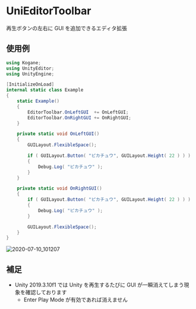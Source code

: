 # UniEditorToolbar

再生ボタンの左右に GUI を追加できるエディタ拡張

## 使用例

```cs
using Kogane;
using UnityEditor;
using UnityEngine;

[InitializeOnLoad]
internal static class Example
{
    static Example()
    {
        EditorToolbar.OnLeftGUI  += OnLeftGUI;
        EditorToolbar.OnRightGUI += OnRightGUI;
    }

    private static void OnLeftGUI()
    {
        GUILayout.FlexibleSpace();

        if ( GUILayout.Button( "ピカチュウ", GUILayout.Height( 22 ) ) )
        {
            Debug.Log( "ピカチュウ" );
        }
    }

    private static void OnRightGUI()
    {
        if ( GUILayout.Button( "ピカチュウ", GUILayout.Height( 22 ) ) )
        {
            Debug.Log( "ピカチュウ" );
        }

        GUILayout.FlexibleSpace();
    }
}
```

![2020-07-10_101207](https://user-images.githubusercontent.com/6134875/87105403-d48ac000-c295-11ea-9b75-53f609238042.png)

## 補足

* Unity 2019.3.10f1 では Unity を再生するたびに GUI が一瞬消えてしまう現象を確認しております  
    * Enter Play Mode が有効であれば消えません  
